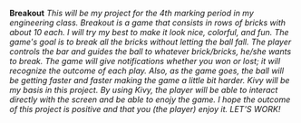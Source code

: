 **Breakout**
*This will be my project for the 4th marking period in my engineering class. Breakout is a game that consists in rows of bricks with about 10 each. I will try my best to make it look nice, colorful, and fun. The game's goal is to break all the bricks without letting the ball fall. The player controls the bar and guides the ball to whatever brick/bricks, he/she wants to break. The game will give notifications whether you won or lost; it will recognize the outcome of each play. Also, as the game goes, the ball will be getting faster and faster making the game a little bit harder. Kivy will be my basis in this project. By using Kivy, the player will be able to interact directly with the screen and be able to enojy the game. I hope the outcome of this project is positive and that you (the player) enjoy it. LET'S WORK!*
